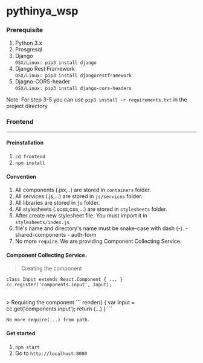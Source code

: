 # pythinya_wsp

### Prerequisite
1. Python 3.x
2. Prosgresql
3. Django  
    `
    OSX/Linux: pip3 install django
    `  
4. Django Rest Framework  
    `
    OSX/Linux: pip3 install djangorestframework
    `
5. Djagno-CORS-header   
    `
    OSX/Linux: pip3 install django-cors-headers
    `   

Note:
  For step 3-5 you can use `pip3 install -r requirements.txt` in the project directory

  ### Frontend
  ---

  #### Preinstallation
  1. `cd frontend`
  2. `npm install`


  #### Convention
  1. All components (.jsx,..) are stored in `containers` folder.
  2. All services (.js,...) are stored in `js/services` folder.
  3. All libraries are stored in `js` folder.
  4. All stylesheets (.scss,css,...) are stored in `stylesheets` folder.
  5. After create new stylesheet file. You must import it in `stylesheets/index.js`
  6. file's name and directory's name must be snake-case with dash (-).
    - shared-components
    - auth-form
  7. No more `require`. We are providing Component Collecting Service.

  #### Component Collecting Service.

  > Creating the component
  ```
  class Input extends React.Component { ... }
  cc.register('components.input', Input);
  ```

  <br/>
  > Requiring the component
  ```
  render() {
    var Input = cc.get('components.input');
    return (...)
  }
  ```

  `No more require(...) from path.`


  #### Get started
  1. `npm start`
  2. Go to `http://localhost:8080`

